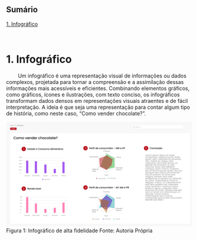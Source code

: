## Sumário

[1. Infográfico](#c1)

<br>

# <a name="c1"></a>1. Infográfico

&emsp;&emsp; Um infográfico é uma representação visual de informações ou dados complexos, projetada para tornar a compreensão e a assimilação dessas informações mais acessíveis e eficientes. Combinando elementos gráficos, como gráficos, ícones e ilustrações, com texto conciso, os infográficos transformam dados densos em representações visuais atraentes e de fácil interpretação. A ideia é que seja uma representação para contar algum tipo de história, como neste caso, “Como vender chocolate?”.

![image](</assets/infografico.png>)
Figura 1: Infográfico de alta fidelidade
Fonte: Autoria Própria


